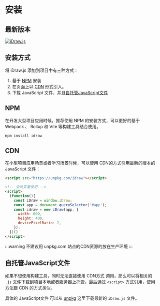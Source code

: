 # 安装

## 最新版本

[![iDraw.js](https://img.shields.io/npm/v/idraw.svg?sanitize=idraw)](https://www.npmjs.com/package/idraw) 

## 安装方式

将 iDraw.js 添加到项目中有三种方式：

1. 基于 [NPM](#npm) 安装
2. 在页面上以 [CDN](#cdn) 形式引入。
3. 下载 JavaScript 文件，并且[自托管JavaScript文件](#自托管JavaScript文件)

## NPM

在开发大型项目应用时候，推荐使用 NPM 的安装方式，可以更好的基于 Webpack 、 Rollup 和 Vite 等构建工具结合使用。

```sh
npm install idraw
```

## CDN

在小型项目应用场景或者学习场景时候，可以使用 CDN的方式引用最新的版本的 JavaScript 文件：

```html
<script src="https://unpkg.com/idraw"></script>
```

```html
<!-- 全局变量使用 -->
<script>
  (function(){
    const iDraw = window.iDraw;
    const app = document.querySelector('#app');
    const idraw = new iDraw(app, {
      width: 600,
      height: 400, 
      devicePixelRatio: 2,
    });
  })()
</script>
```

:::warning
不建议用 unpkg.com 站点的CDN资源的放在生产环境
:::


## 自托管JavaScript文件


如果不想使用构建工具，同时无法直接使用 CDN方式 调用，那么可以将相关的 `.js` 文件下载到项目本地或者服务器上托管。最后通过 `<script>` 方式引用，使用方法跟 CDN 的方式类似。

具体的 JavaScript文件 可以从 [unpkg](https://unpkg.com/idraw) 这里下载最新的 `iDraw.js` 文件。





